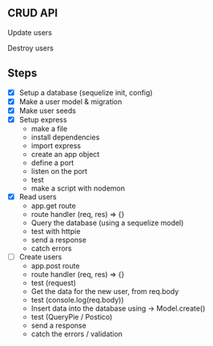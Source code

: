 ## CRUD API

Update users

Destroy users

## Steps

- [x] Setup a database (sequelize init, config)
- [x] Make a user model & migration
- [x] Make user seeds
- [x] Setup express
  - make a file
  - install dependencies
  - import express
  - create an app object
  - define a port
  - listen on the port
  - test
  - make a script with nodemon
- [x] Read users
  - app.get route
  - route handler (req, res) => {}
  - Query the database (using a sequelize model)
  - test with httpie
  - send a response
  - catch errors
- [ ] Create users
  - app.post route
  - route handler (req, res) => {}
  - test (request)
  - Get the data for the new user, from req.body
  - test (console.log(req.body))
  - Insert data into the database using -> Model.create()
  - test (QueryPie / Postico)
  - send a response
  - catch the errors / validation
